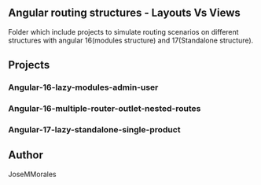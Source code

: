 ## Angular routing structures - Layouts Vs Views

Folder which include projects to simulate routing scenarios on different structures with angular 16(modules structure) and 17(Standalone structure).

## Projects

### **Angular-16-lazy-modules-admin-user**

### **Angular-16-multiple-router-outlet-nested-routes**

### **Angular-17-lazy-standalone-single-product**

## Author

JoseMMorales
